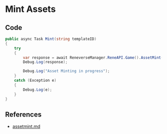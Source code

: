 # Mint Assets

## Code

```csharp
public async Task Mint(string templateID)
{
    try
    {
        var response = await ReneverseManager.ReneAPI.Game().AssetMint(templateID);
        Debug.Log(response);

        Debug.Log("Asset Minting in progress");
    }
    catch (Exception e)
    {
        Debug.Log(e);
    }
}
```

## References

* [assetmint.md](../../sdk-references/unity/gameapi/assetmint.md "mention")
